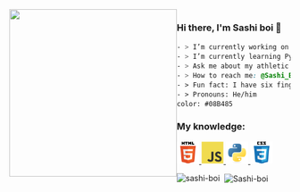 <img align="left" width="300" height="300" src="https://i.pinimg.com/originals/86/a6/bc/86a6bc75047b320bb3892a3cefa5e78f.gif">

### Hi there, I'm Sashi boi  👋
```css
- > I’m currently working on fun coding projects.
- > I’m currently learning Python and JavaScript.
- > Ask me about my athletic abilities.
- > How to reach me: @Sashi_Boi(Twitter), 良いボイ#1689(Discord).
- > Fun fact: I have six fingers.
- > Pronouns: He/him
color: #08B485
```



<h3 align="left">My knowledge:</h3>

<a href="https://developer.mozilla.org/en-US/docs/Web/HTML" target="_blank"> <img src="https://raw.githubusercontent.com/devicons/devicon/master/icons/html5/html5-original-wordmark.svg" alt="html5" width="40" height="40"/> </a> <a href="https://developer.mozilla.org/en-US/docs/Web/JavaScript" target="_blank"> <img src="https://raw.githubusercontent.com/devicons/devicon/master/icons/javascript/javascript-original.svg" alt="javascript" width="40" height="40"/> </a> <a href="https://www.python.org/" target="_blank">  <img src="https://raw.githubusercontent.com/devicons/devicon/master/icons/python/python-original.svg" alt="python" width="40" height="40"/> <img src="https://raw.githubusercontent.com/devicons/devicon/master/icons/css3/css3-original-wordmark.svg" alt="css3" width="40" height="40"/> </a> <a href="https://git-scm.com/" target="_blank"> </a>  </p>

<p><img align="left" src="https://github-readme-stats.vercel.app/api/top-langs?username=sashi-boi&show_icons=true&locale=en&layout=compact" alt="sashi-boi" /></p>
<p>&nbsp;
  <img align="center" src="https://github-readme-stats.vercel.app/api?username=sashi-boi&show_icons=true&locale=en" alt="Sashi-boi" /></p>
